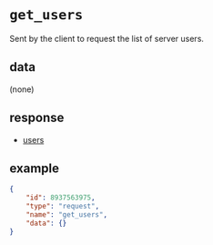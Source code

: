 # `get_users`

Sent by the client to request the list of server users.

## data

(none)

## response

- [users](../response/users.md)

## example

```json
{
    "id": 8937563975,
    "type": "request",
    "name": "get_users",
    "data": {}
}
```
